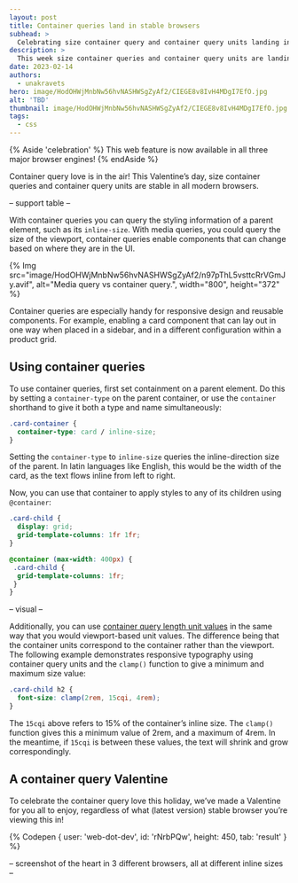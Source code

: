 ```yaml
---
layout: post
title: Container queries land in stable browsers
subhead: >
  Celebrating size container query and container query units landing in stable browsers.
description: >
  This week size container queries and container query units are landing in all stable browsers.
date: 2023-02-14
authors:
  - unakravets
hero: image/HodOHWjMnbNw56hvNASHWSgZyAf2/CIEGE8v8IvH4MDgI7EfO.jpg
alt: 'TBD'
thumbnail: image/HodOHWjMnbNw56hvNASHWSgZyAf2/CIEGE8v8IvH4MDgI7EfO.jpg
tags:
  - css
---
```


{% Aside 'celebration' %}
This web feature is now available in all three major browser engines!
{% endAside %}

Container query love is in the air! This Valentine’s day, size container queries and container query units are stable in all modern browsers.

– support table –  

With container queries you can query  the styling information of a parent element, such as its `inline-size`. With media queries, you could query the size of the viewport,  container queries enable components that can change based on where they are in the UI.


{% Img src="image/HodOHWjMnbNw56hvNASHWSgZyAf2/n97pThL5vsttcRrVGmJy.avif", alt="Media query vs container query.", width="800", height="372" %}


Container queries are especially handy for responsive design and reusable components. For example, enabling a card component that can lay out in one way when placed in a sidebar, and in a different configuration within a product grid.

## Using container queries

To use container queries, first set containment on a parent element. Do this by setting a `container-type` on the parent container, or use the `container` shorthand to give it both a type and name simultaneously:


```css
.card-container {
  container-type: card / inline-size;
}
```

Setting the `container-type` to `inline-size` queries the inline-direction size of the parent. In latin languages like English, this would be the width of the card, as the text flows inline from left to right.


Now, you can use that container to apply styles to any of its children using `@container`:


```css
.card-child {
  display: grid;
  grid-template-columns: 1fr 1fr;
}

@container (max-width: 400px) {
 .card-child {
  grid-template-columns: 1fr;
 }
}
```

– visual –

Additionally, you can use [container query length unit values](https://developer.mozilla.org/docs/Web/CSS/CSS_Container_Queries#container_query_length_units) in the same way that you would viewport-based unit values. The difference being that the container units correspond to the container rather than the viewport. The following example demonstrates responsive typography using container query units and the `clamp()` function to give a minimum and maximum size value:

```css
.card-child h2 {
  font-size: clamp(2rem, 15cqi, 4rem);
}
```

The `15cqi` above refers to 15% of the container’s inline size. The `clamp()` function gives this a minimum value of 2rem, and a maximum of 4rem. In the meantime, if `15cqi` is between these values, the text will shrink and grow correspondingly.

## A container query Valentine
To celebrate the container query love this holiday, we’ve made a Valentine for you all to enjoy, regardless of what (latest version) stable browser you’re viewing this in!

{% Codepen {
  user: 'web-dot-dev',
  id: 'rNrbPQw',
  height: 450,
  tab: 'result'
} %}

– screenshot of the heart in 3 different browsers, all at different inline sizes –
